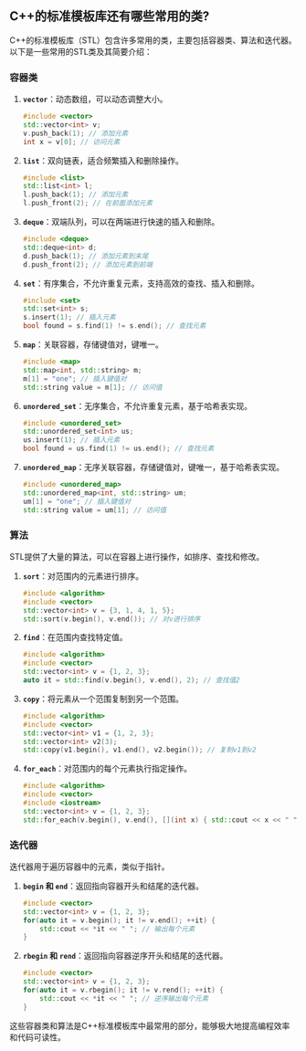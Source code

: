 ## C++的标准模板库还有哪些常用的类?

C++的标准模板库（STL）包含许多常用的类，主要包括容器类、算法和迭代器。以下是一些常用的STL类及其简要介绍：

### 容器类

1. **`vector`**：动态数组，可以动态调整大小。
   ```cpp
   #include <vector>
   std::vector<int> v;
   v.push_back(1); // 添加元素
   int x = v[0]; // 访问元素
   ```

2. **`list`**：双向链表，适合频繁插入和删除操作。
   ```cpp
   #include <list>
   std::list<int> l;
   l.push_back(1); // 添加元素
   l.push_front(2); // 在前面添加元素
   ```

3. **`deque`**：双端队列，可以在两端进行快速的插入和删除。
   ```cpp
   #include <deque>
   std::deque<int> d;
   d.push_back(1); // 添加元素到末尾
   d.push_front(2); // 添加元素到前端
   ```

4. **`set`**：有序集合，不允许重复元素，支持高效的查找、插入和删除。
   ```cpp
   #include <set>
   std::set<int> s;
   s.insert(1); // 插入元素
   bool found = s.find(1) != s.end(); // 查找元素
   ```

5. **`map`**：关联容器，存储键值对，键唯一。
   ```cpp
   #include <map>
   std::map<int, std::string> m;
   m[1] = "one"; // 插入键值对
   std::string value = m[1]; // 访问值
   ```

6. **`unordered_set`**：无序集合，不允许重复元素，基于哈希表实现。
   ```cpp
   #include <unordered_set>
   std::unordered_set<int> us;
   us.insert(1); // 插入元素
   bool found = us.find(1) != us.end(); // 查找元素
   ```

7. **`unordered_map`**：无序关联容器，存储键值对，键唯一，基于哈希表实现。
   ```cpp
   #include <unordered_map>
   std::unordered_map<int, std::string> um;
   um[1] = "one"; // 插入键值对
   std::string value = um[1]; // 访问值
   ```

### 算法

STL提供了大量的算法，可以在容器上进行操作，如排序、查找和修改。

1. **`sort`**：对范围内的元素进行排序。
   ```cpp
   #include <algorithm>
   #include <vector>
   std::vector<int> v = {3, 1, 4, 1, 5};
   std::sort(v.begin(), v.end()); // 对v进行排序
   ```

2. **`find`**：在范围内查找特定值。
   ```cpp
   #include <algorithm>
   #include <vector>
   std::vector<int> v = {1, 2, 3};
   auto it = std::find(v.begin(), v.end(), 2); // 查找值2
   ```

3. **`copy`**：将元素从一个范围复制到另一个范围。
   ```cpp
   #include <algorithm>
   #include <vector>
   std::vector<int> v1 = {1, 2, 3};
   std::vector<int> v2(3);
   std::copy(v1.begin(), v1.end(), v2.begin()); // 复制v1到v2
   ```

4. **`for_each`**：对范围内的每个元素执行指定操作。
   ```cpp
   #include <algorithm>
   #include <vector>
   #include <iostream>
   std::vector<int> v = {1, 2, 3};
   std::for_each(v.begin(), v.end(), [](int x) { std::cout << x << " "; }); // 输出每个元素
   ```

### 迭代器

迭代器用于遍历容器中的元素，类似于指针。

1. **`begin` 和 `end`**：返回指向容器开头和结尾的迭代器。
   ```cpp
   #include <vector>
   std::vector<int> v = {1, 2, 3};
   for(auto it = v.begin(); it != v.end(); ++it) {
       std::cout << *it << " "; // 输出每个元素
   }
   ```

2. **`rbegin` 和 `rend`**：返回指向容器逆序开头和结尾的迭代器。
   ```cpp
   #include <vector>
   std::vector<int> v = {1, 2, 3};
   for(auto it = v.rbegin(); it != v.rend(); ++it) {
       std::cout << *it << " "; // 逆序输出每个元素
   }
   ```

这些容器类和算法是C++标准模板库中最常用的部分，能够极大地提高编程效率和代码可读性。